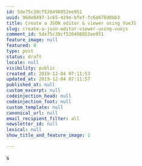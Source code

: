 ```yaml
---
id: 5de75c39cf520498852ee951
uuid: 960e8497-1c65-429e-bfef-fc6a678d0bb3
title: Create a JSON editor & viewer using VueJS
slug: create-a-json-editor-viewer-using-vuejs
comment_id: 5de75c39cf520498852ee951
feature_image: null
featured: 0
type: post
status: draft
locale: null
visibility: public
created_at: 2019-12-04 07:11:53
updated_at: 2019-12-04 07:11:57
published_at: null
custom_excerpt: null
codeinjection_head: null
codeinjection_foot: null
custom_template: null
canonical_url: null
email_recipient_filter: all
newsletter_id: null
lexical: null
show_title_and_feature_image: 1

---
```


s